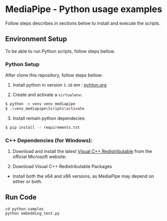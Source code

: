 # MediaPipe - Python usage examples

Follow steps describes in sections below to install and execute the scripts.

## Environment Setup

To be able to run Python scripts, follow steps bellow.

### Python Setup

After clone this repository, follow steps bellow:

1. Install python in version `3.10` em :  [pyhton.org](https://www.python.org/downloads/)

2. Create and activate a `virtualenv`:

```bash
$ python -m venv venv_mediapipe 
$ .\venv_mediapipe\Scripts\activate
```

3. Install remain python dependecies:
```bash
$ pip install -r requirements.txt
```

### C++ Dependencies (for Windows):

1. Download and install the latest [Visual C++ Redistributable](https://learn.microsoft.com/en-us/cpp/windows/latest-supported-vc-redist?view=msvc-170) from the official Microsoft website:

2. Download Visual C++ Redistributable Packages
- Install both the x64 and x86 versions, as MediaPipe may depend on either or both.


## Run Code

```
cd python-samples
python embedding_text.py
```